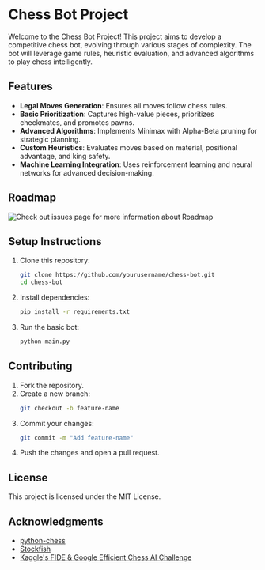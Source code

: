 # Chess Bot Project

Welcome to the Chess Bot Project! This project aims to develop a competitive chess bot, evolving through various stages of complexity. The bot will leverage game rules, heuristic evaluation, and advanced algorithms to play chess intelligently.

## Features

- **Legal Moves Generation**: Ensures all moves follow chess rules.
- **Basic Prioritization**: Captures high-value pieces, prioritizes checkmates, and promotes pawns.
- **Advanced Algorithms**: Implements Minimax with Alpha-Beta pruning for strategic planning.
- **Custom Heuristics**: Evaluates moves based on material, positional advantage, and king safety.
- **Machine Learning Integration**: Uses reinforcement learning and neural networks for advanced decision-making.

## Roadmap

![Check out issues page for more information about Roadmap](https://github.com/lunovian/FIDE-Google-Efficient-Chess-AI-Challenge/issues)


## Setup Instructions

1. Clone this repository:

   ```bash
   git clone https://github.com/yourusername/chess-bot.git
   cd chess-bot
   ```

2. Install dependencies:

   ```bash
   pip install -r requirements.txt
   ```

3. Run the basic bot:

   ```bash
   python main.py
   ```


## Contributing

1. Fork the repository.
2. Create a new branch:
   ```bash
   git checkout -b feature-name
   ```
3. Commit your changes:
   ```bash
   git commit -m "Add feature-name"
   ```
4. Push the changes and open a pull request.


## License

This project is licensed under the MIT License.


## Acknowledgments

- [python-chess](https://python-chess.readthedocs.io/en/latest/)
- [Stockfish](https://stockfishchess.org/)
- [Kaggle's FIDE & Google Efficient Chess AI Challenge](https://www.kaggle.com/competitions/fide-google-efficiency-chess-ai-challenge)

